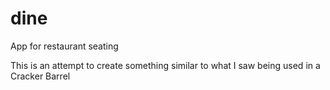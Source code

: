 # dine
App for restaurant seating

This is an attempt to create something similar to what I saw being used in a Cracker Barrel
